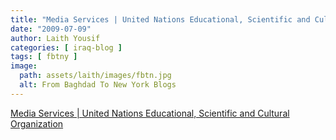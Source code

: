 ```yaml
---
title: "Media Services | United Nations Educational, Scientific and Cultural Organization"
date: "2009-07-09"
author: Laith Yousif
categories: [ iraq-blog ]
tags: [ fbtny ]
image:
  path: assets/laith/images/fbtn.jpg
  alt: From Baghdad To New York Blogs
---
```


[Media Services | United Nations Educational, Scientific and Cultural Organization](https://portal.unesco.org/en/ev.php-URL_ID=46073&URL_DO=DO_TOPIC&URL_SECTION=201.htm)
